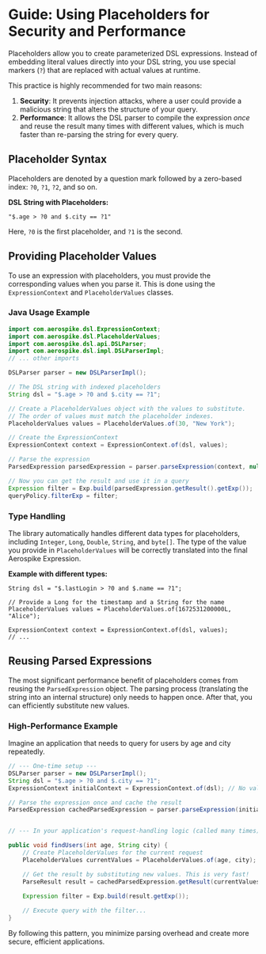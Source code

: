 # Guide: Using Placeholders for Security and Performance

Placeholders allow you to create parameterized DSL expressions. Instead of embedding literal values directly into your DSL string, you use special markers (`?`) that are replaced with actual values at runtime.

This practice is highly recommended for two main reasons:
1.  **Security**: It prevents injection attacks, where a user could provide a malicious string that alters the structure of your query.
2.  **Performance**: It allows the DSL parser to compile the expression *once* and reuse the result many times with different values, which is much faster than re-parsing the string for every query.

## Placeholder Syntax

Placeholders are denoted by a question mark followed by a zero-based index: `?0`, `?1`, `?2`, and so on.

**DSL String with Placeholders:**
```
"$.age > ?0 and $.city == ?1"
```

Here, `?0` is the first placeholder, and `?1` is the second.

## Providing Placeholder Values

To use an expression with placeholders, you must provide the corresponding values when you parse it. This is done using the `ExpressionContext` and `PlaceholderValues` classes.

### Java Usage Example

```java
import com.aerospike.dsl.ExpressionContext;
import com.aerospike.dsl.PlaceholderValues;
import com.aerospike.dsl.api.DSLParser;
import com.aerospike.dsl.impl.DSLParserImpl;
// ... other imports

DSLParser parser = new DSLParserImpl();

// The DSL string with indexed placeholders
String dsl = "$.age > ?0 and $.city == ?1";

// Create a PlaceholderValues object with the values to substitute.
// The order of values must match the placeholder indexes.
PlaceholderValues values = PlaceholderValues.of(30, "New York");

// Create the ExpressionContext
ExpressionContext context = ExpressionContext.of(dsl, values);

// Parse the expression
ParsedExpression parsedExpression = parser.parseExpression(context, null);

// Now you can get the result and use it in a query
Expression filter = Exp.build(parsedExpression.getResult().getExp());
queryPolicy.filterExp = filter;
```

### Type Handling

The library automatically handles different data types for placeholders, including `Integer`, `Long`, `Double`, `String`, and `byte[]`. The type of the value you provide in `PlaceholderValues` will be correctly translated into the final Aerospike Expression.

**Example with different types:**
```
String dsl = "$.lastLogin > ?0 and $.name == ?1";

// Provide a Long for the timestamp and a String for the name
PlaceholderValues values = PlaceholderValues.of(1672531200000L, "Alice");

ExpressionContext context = ExpressionContext.of(dsl, values);
// ...
```

## Reusing Parsed Expressions

The most significant performance benefit of placeholders comes from reusing the `ParsedExpression` object. The parsing process (translating the string into an internal structure) only needs to happen once. After that, you can efficiently substitute new values.

### High-Performance Example

Imagine an application that needs to query for users by age and city repeatedly.

```java
// --- One-time setup ---
DSLParser parser = new DSLParserImpl();
String dsl = "$.age > ?0 and $.city == ?1";
ExpressionContext initialContext = ExpressionContext.of(dsl); // No values needed at first

// Parse the expression once and cache the result
ParsedExpression cachedParsedExpression = parser.parseExpression(initialContext, null);


// --- In your application's request-handling logic (called many times) ---

public void findUsers(int age, String city) {
    // Create PlaceholderValues for the current request
    PlaceholderValues currentValues = PlaceholderValues.of(age, city);

    // Get the result by substituting new values. This is very fast!
    ParseResult result = cachedParsedExpression.getResult(currentValues);

    Expression filter = Exp.build(result.getExp());
    
    // Execute query with the filter...
}
```

By following this pattern, you minimize parsing overhead and create more secure, efficient applications.
